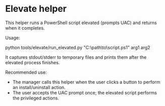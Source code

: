 Elevate helper
==============

This helper runs a PowerShell script elevated (prompts UAC) and returns when it completes.

Usage:

  python tools/elevate/run_elevated.py "C:\path\to\script.ps1" arg1 arg2

It captures stdout/stderr to temporary files and prints them after the elevated process finishes.

Recommended use:
- The manager calls this helper when the user clicks a button to perform an install/uninstall action.
- The user accepts the UAC prompt once; the elevated script performs the privileged actions.
